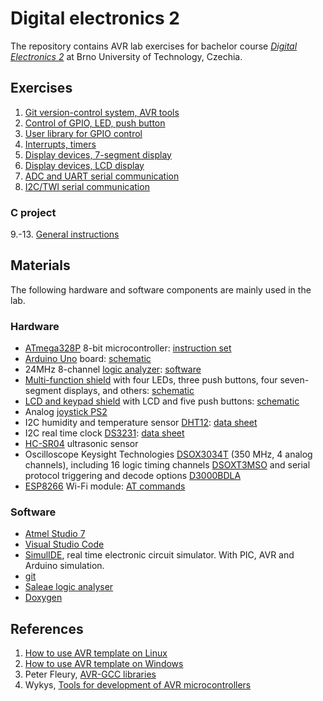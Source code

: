 # Digital electronics 2

The repository contains AVR lab exercises for bachelor course [*Digital Electronics 2*](https://www.vut.cz/en/students/courses/detail/242365) at Brno University of Technology, Czechia.

## Exercises

1. [Git version-control system, AVR tools](Labs/01-tools)
2. [Control of GPIO, LED, push button](Labs/02-leds)
3. [User library for GPIO control](Labs/03-gpio)
4. [Interrupts, timers](Labs/04-interrupts)
5. [Display devices, 7-segment display](Labs/05-segment)
6. [Display devices, LCD display](Labs/06-lcd)
7. [ADC and UART serial communication](Labs/07-uart)
8. [I2C/TWI serial communication](Labs/08-i2c)

### C project

9.-13. [General instructions](Labs/project)


## Materials

The following hardware and software components are mainly used in the lab.

### Hardware

* [ATmega328P](https://www.microchip.com/wwwproducts/en/ATmega328P) 8-bit microcontroller: [instruction set](https://www.microchip.com/webdoc/avrassembler/avrassembler.wb_instruction_list.html)
* [Arduino Uno](https://arduino-shop.cz/arduino/1353-klon-arduino-uno-r3-atmega328p-ch340-mini-usb-1466635561.html) board: [schematic](Docs/arduino_shield.pdf)
* 24MHz 8-channel [logic analyzer](https://www.ebay.com/sch/i.html?LH_CAds=&_ex_kw=&_fpos=&_fspt=1&_mPrRngCbx=1&_nkw=24mhz%20logic%20analyzer&_sacat=&_sadis=&_sop=12&_udhi=&_udlo=): [software](https://www.saleae.com/)
* [Multi-function shield](https://www.gme.cz/experiment-shield-pro-arduino) with four LEDs, three push buttons, four seven-segment displays, and others: [schematic](Docs/arduino_shield.pdf)
* [LCD and keypad shield](https://arduino-shop.cz/en/arduino-platform/899-arduino-lcd-shield-1420670167.html) with LCD and five push buttons: [schematic](Docs/arduino_shield.pdf)
* Analog [joystick PS2](https://arduino-shop.cz/arduino/884-arduino-joystick-ps2.html)
* I2C humidity and temperature sensor [DHT12](https://arduino-shop.cz/arduino/1977-i2c-teplomer-a-vlhkomer-dht12-digitalni.html): [data sheet](Docs/dht12_manual.pdf)
* I2C real time clock [DS3231](https://arduino-shop.cz/hledani.php?q=DS3231&n_q=): [data sheet](Docs/ds3231_manual.pdf)
* [HC-SR04](https://components101.com/ultrasonic-sensor-working-pinout-datasheet) ultrasonic sensor
* Oscilloscope Keysight Technologies [DSOX3034T](https://www.keysight.com/en/pdx-x202175-pn-DSOX3034T/oscilloscope-350-mhz-4-analog-channels?&cc=CZ&lc=eng) (350 MHz, 4 analog channels), including 16 logic timing channels [DSOXT3MSO](https://www.keysight.com/en/pdx-x205238-pn-DSOXT3MSO/3000t-x-series-oscilloscope-mso-upgrade?cc=CZ&lc=eng) and serial protocol triggering and decode options [D3000BDLA](https://www.keysight.com/en/pd-2990560-pn-D3000BDLA/ultimate-software-bundle-for-the-3000a-t-x-series?&cc=CZ&lc=eng)
* [ESP8266](https://arduino-shop.cz/arduino/911-internet-veci-je-tady-tcp-ip-wifi-esp8266-1420990568.html) Wi-Fi module: [AT commands](Docs/esp8266_at_instruction_set.pdf)


### Software

* [Atmel Studio 7](https://www.microchip.com/mplab/avr-support/atmel-studio-7)
* [Visual Studio Code](https://code.visualstudio.com/)
* [SimulIDE](https://www.simulide.com/p/home.html), real time electronic circuit simulator. With PIC, AVR and Arduino simulation.
* [git](https://git-scm.com/)
* [Saleae logic analyser](https://www.saleae.com/downloads/)
* [Doxygen](https://www.doxygen.nl/index.html)


## References

1. [How to use AVR template on Linux](https://github.com/tomas-fryza/Digital-electronics-2/blob/master/Docs/HOWTO_linux.md)
2. [How to use AVR template on Windows](https://github.com/tomas-fryza/Digital-electronics-2/blob/master/Docs/HOWTO_windows.md)
3. Peter Fleury, [AVR-GCC libraries](http://www.peterfleury.epizy.com/avr-software.html?i=1)
4. Wykys, [Tools for development of AVR microcontrollers](https://github.com/wykys/AVR-tools)

